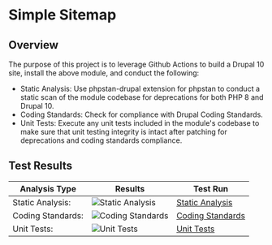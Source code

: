 # Simple Sitemap

## Overview

The purpose of this project is to leverage Github Actions to build a Drupal 10 site, install the above module, and conduct the following:

* Static Analysis:  Use phpstan-drupal extension for phpstan to conduct a static scan of the module codebase for deprecations for both PHP 8 and Drupal 10.
* Coding Standards:  Check for compliance with Drupal Coding Standards.
* Unit Tests:  Execute any unit tests included in the module's codebase to make sure that unit testing integrity is intact after patching for deprecations and coding standards compliance.

## Test Results

| Analysis Type | Results | Test Run |
| ----- | ----- | ----- |
| Static Analysis: | ![Static Analysis](https://github.com/Drupal-10-Compatibility/simple_sitemap/actions/workflows/static_analysis.yml/badge.svg) | [Static Analysis](https://github.com/Drupal-10-Compatibility/simple_sitemap/actions/workflows/static_analysis.yml) |
| Coding Standards: | ![Coding Standards](https://github.com/Drupal-10-Compatibility/simple_sitemap/actions/workflows/coding_standards.yml/badge.svg) | [Coding Standards](https://github.com/Drupal-10-Compatibility/simple_sitemap/actions/workflows/coding_standards.yml) |
| Unit Tests: | ![Unit Tests](https://github.com/Drupal-10-Compatibility/simple_sitemap/actions/workflows/unit_tests.yml/badge.svg) | [Unit Tests](https://github.com/Drupal-10-Compatibility/simple_sitemap/actions/workflows/unit_tests.yml) |
